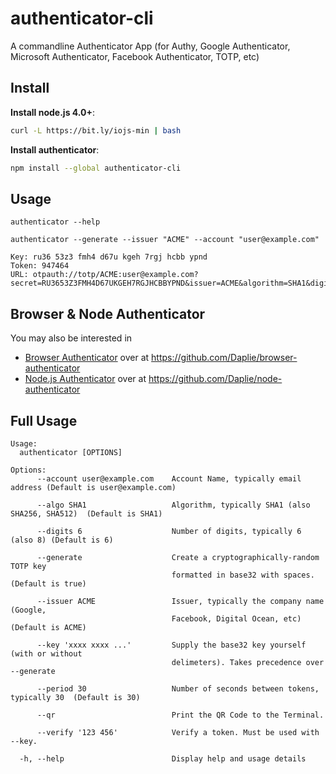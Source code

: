 # authenticator-cli

A commandline Authenticator App (for Authy, Google Authenticator, Microsoft Authenticator, Facebook Authenticator, TOTP, etc)

## Install

**Install node.js 4.0+**:

```bash
curl -L https://bit.ly/iojs-min | bash
```

**Install authenticator**:
```bash
npm install --global authenticator-cli
```

## Usage

```
authenticator --help
```

```
authenticator --generate --issuer "ACME" --account "user@example.com"

Key: ru36 53z3 fmh4 d67u kgeh 7rgj hcbb ypnd
Token: 947464
URL: otpauth://totp/ACME:user@example.com?secret=RU3653Z3FMH4D67UKGEH7RGJHCBBYPND&issuer=ACME&algorithm=SHA1&digits=6&period=30
```

## Browser & Node Authenticator

You may also be interested in

* [Browser Authenticator](https://github.com/Daplie/browser-authenticator) over at <https://github.com/Daplie/browser-authenticator>
* [Node.js Authenticator](https://github.com/Daplie/node-authenticator) over at <https://github.com/Daplie/node-authenticator>

## Full Usage

```
Usage:
  authenticator [OPTIONS]

Options:
      --account user@example.com    Account Name, typically email address (Default is user@example.com)

      --algo SHA1                   Algorithm, typically SHA1 (also SHA256, SHA512)  (Default is SHA1)

      --digits 6                    Number of digits, typically 6 (also 8) (Default is 6)

      --generate                    Create a cryptographically-random TOTP key
                                    formatted in base32 with spaces.  (Default is true)

      --issuer ACME                 Issuer, typically the company name (Google,
                                    Facebook, Digital Ocean, etc)  (Default is ACME)

      --key 'xxxx xxxx ...'         Supply the base32 key yourself (with or without
                                    delimeters). Takes precedence over --generate

      --period 30                   Number of seconds between tokens, typically 30  (Default is 30)

      --qr                          Print the QR Code to the Terminal.

      --verify '123 456'            Verify a token. Must be used with --key.

  -h, --help                        Display help and usage details
```
